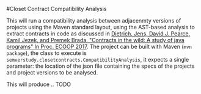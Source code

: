 #Closet Contract Compatibility Analysis

This will run a compatibility analysis between adjacenmty versions of projects using the Maven standard layout, using the AST-based analysis to extract contracts in code as discussed in [Dietrich, Jens, David J. Pearce, Kamil Jezek, and Premek Brada. "Contracts in the wild: A study of java programs" In Proc. ECOOP 2017](https://drops.dagstuhl.de/opus/volltexte/2017/7259/pdf/LIPIcs-ECOOP-2017-9.pdf). 
The project can be built with Maven (`mvn package`),
the class to execute is `semverstudy.closetcontracts.CompatibilityAnalysis`, it expects a single parameter: the location of the json file containing the specs of the projects and project versions to be analysed.

This will produce .. TODO